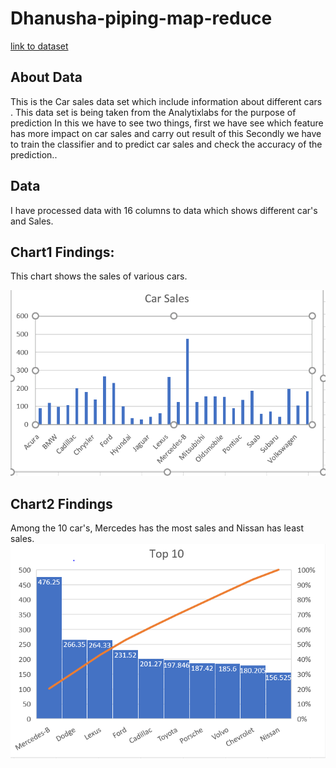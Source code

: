 # Dhanusha-piping-map-reduce


[link to dataset](https://www.kaggle.com/gagandeep16/car-sales)

## About Data
This is the Car sales data set which include information about different cars . This data set is being taken from the Analytixlabs for the purpose of prediction
In this we have to see two things, first we have see which feature has more impact on car sales and carry out result of this
Secondly we have to train the classifier and to predict car sales and check the accuracy of the prediction..

## Data
I have processed data with 16 columns to data which shows different car's and  Sales.

## Chart1 Findings:
This chart shows the sales of various cars.

![total-car-sales image](img.PNG)


## Chart2 Findings
Among the 10 car's, Mercedes has the most sales and Nissan has least sales.
![top-10-car-sales image](img1.PNG)
